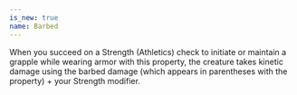 ```yaml
---
is_new: true
name: Barbed
---
```

When you succeed on a Strength (Athletics) check to initiate or maintain a grapple while wearing armor with this property, the creature takes kinetic damage using the barbed damage (which appears in parentheses with the property) + your Strength modifier.